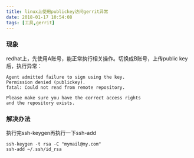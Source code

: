 ```yaml
---
title: linux上使用publickey访问gerrit异常
date: 2018-01-17 10:54:08
tags: [工具,gerrit]
---
```


### 现象
redhat上，先使用A账号，能正常执行相关操作。切换成B账号，上传public key后，执行异常：
```
Agent admitted failure to sign using the key.
Permission denied (publickey).
fatal: Could not read from remote repository.

Please make sure you have the correct access rights
and the repository exists.
````
### 解决办法
执行完ssh-keygen再执行一下ssh-add
```
ssh-keygen -t rsa -C "mymail@my.com"
ssh-add ~/.ssh/id_rsa
```
